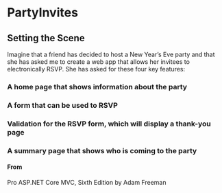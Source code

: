 # PartyInvites
## Setting the Scene
Imagine that a friend has decided to host a New Year’s Eve party and that she has asked me to create a web app 
that allows her invitees to electronically RSVP. She has asked for these four key features:        
### A home page that shows information about the party
### A form that can be used to RSVP
### Validation for the RSVP form, which will display a thank-you page
### A summary page that shows who is coming to the party

#### From 
Pro ASP.NET Core MVC, Sixth Edition
by Adam Freeman
